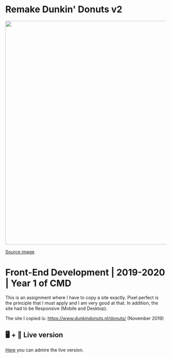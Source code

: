 # Remake Dunkin' Donuts v2
<img src="https://images.unsplash.com/photo-1558956264-7ade9ec5a171?ixlib=rb-1.2.1&auto=format&fit=crop&w=2767&q=80" width="700" />

[Source image](https://images.unsplash.com/photo-1558956264-7ade9ec5a171?ixlib=rb-1.2.1&auto=format&fit=crop&w=2767&q=80)
 
# Front-End Development | 2019-2020 | Year 1 of CMD  
This is an assignment where I have to copy a site exactly. Pixel perfect is the principle that I must apply and I am very good at that. In addition, the site had to be Responsive (Mobile and Desktop).

The site I copied is: <a href="https://www.dunkindonuts.nl/donuts/" target="_blank">https://www.dunkindonuts.nl/donuts/</a> (November 2019)

## 🖥 + 📱 Live version
[Here](https://ralfz123.github.io/Website-v2-Ralf-Zonneveld-204/Ralf_Zonneveld_204_v2/index.html) you can admire the live version.

